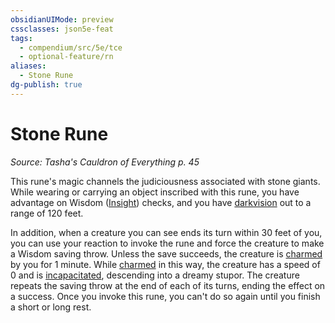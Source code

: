 ```yaml
---
obsidianUIMode: preview
cssclasses: json5e-feat
tags:
  - compendium/src/5e/tce
  - optional-feature/rn
aliases:
  - Stone Rune
dg-publish: true
---
```

# Stone Rune
*Source: Tasha's Cauldron of Everything p. 45*  

This rune's magic channels the judiciousness associated with stone giants. While wearing or carrying an object inscribed with this rune, you have advantage on Wisdom ([Insight](/3-Mechanics/CLI/rules/skills.md#Insight)) checks, and you have [darkvision](/3-Mechanics/CLI/rules/senses.md#darkvision) out to a range of 120 feet.

In addition, when a creature you can see ends its turn within 30 feet of you, you can use your reaction to invoke the rune and force the creature to make a Wisdom saving throw. Unless the save succeeds, the creature is [charmed](/3-Mechanics/CLI/rules/conditions.md#charmed) by you for 1 minute. While [charmed](/3-Mechanics/CLI/rules/conditions.md#charmed) in this way, the creature has a speed of 0 and is [incapacitated](/3-Mechanics/CLI/rules/conditions.md#incapacitated), descending into a dreamy stupor. The creature repeats the saving throw at the end of each of its turns, ending the effect on a success. Once you invoke this rune, you can't do so again until you finish a short or long rest.
